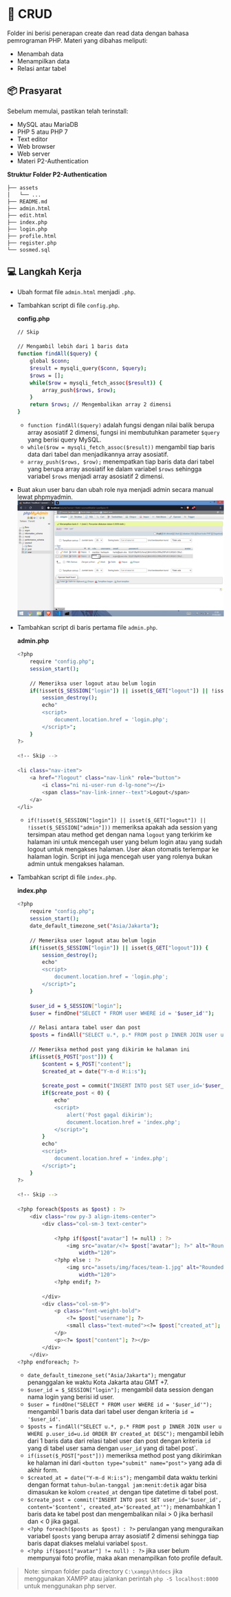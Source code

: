 
# :memo: CRUD

Folder ini berisi penerapan create dan read data dengan bahasa pemrograman PHP. Materi yang dibahas meliputi:
* Menambah data
* Menampilkan data
* Relasi antar tabel

## :package: Prasyarat

Sebelum memulai, pastikan telah terinstall:
* MySQL atau MariaDB
* PHP 5 atau PHP 7
* Text editor
* Web browser
* Web server
* Materi P2-Authentication

**Struktur Folder P2-Authentication**

```text
├── assets
│   └── ...
├── README.md
├── admin.html
├── edit.html
├── index.php
├── login.php
├── profile.html
├── register.php
└── sosmed.sql
```

## :computer: Langkah Kerja

* Ubah format file `admin.html` menjadi `.php`.
* Tambahkan script di file `config.php`.

	**config.php**
	```bash
	// Skip

	// Mengambil lebih dari 1 baris data
	function findAll($query) {
		global $conn;
		$result = mysqli_query($conn, $query);
		$rows = [];
		while($row = mysqli_fetch_assoc($result)) {
			array_push($rows, $row);
		}
		return $rows; // Mengembalikan array 2 dimensi
	}
	```

	* `function findAll($query)` adalah fungsi dengan nilai balik berupa array asosiatif 2 dimensi, fungsi ini membutuhkan parameter `$query` yang berisi query MySQL.
	* `while($row = mysqli_fetch_assoc($result))` mengambil tiap baris data dari tabel dan menjadikannya array asosiatif.
	* `array_push($rows, $row);` menempatkan tiap baris data dari tabel yang berupa array asosiatif ke dalam variabel `$rows` sehingga variabel `$rows` menjadi array asosiatif 2 dimensi. 

* Buat akun user baru dan ubah role nya menjadi admin secara manual lewat phpmyadmin.
![alt text](https://raw.githubusercontent.com/kunkoder/php-dasar/master/images/ubah_role.png)

* Tambahkan script di baris pertama file `admin.php`.

	**admin.php**
	```bash
	<?php
		require "config.php";
		session_start();

		// Memeriksa user logout atau belum login
		if(!isset($_SESSION["login"]) || isset($_GET["logout"]) || !isset($_SESSION["admin"])) {
			session_destroy();
			echo"
			<script>
				document.location.href = 'login.php';
			</script>";
		}
	?>

	<!-- Skip -->

	<li class="nav-item">
		<a href="?logout" class="nav-link" role="button">
			<i class="ni ni-user-run d-lg-none"></i>
			<span class="nav-link-inner--text">Logout</span>
		</a>
	</li>
	```

	* `if(!isset($_SESSION["login"]) || isset($_GET["logout"]) || !isset($_SESSION["admin"]))` memeriksa apakah ada session yang tersimpan atau method get dengan nama `logout` yang terkirim ke halaman ini untuk mencegah user yang belum login atau yang sudah logout untuk mengakses halaman. User akan otomatis terlempar ke halaman login. Script ini juga mencegah user yang rolenya bukan admin untuk mengakses halaman. 

* Tambahkan script di file `index.php`.

	**index.php**
	```bash
	<?php
		require "config.php";
		session_start();
		date_default_timezone_set("Asia/Jakarta");

		// Memeriksa user logout atau belum login
		if(!isset($_SESSION["login"]) || isset($_GET["logout"])) {
			session_destroy();
			echo"
			<script>
				document.location.href = 'login.php';
			</script>";
		}

		$user_id = $_SESSION["login"];
		$user = findOne("SELECT * FROM user WHERE id = '$user_id'");

		// Relasi antara tabel user dan post
		$posts = findAll("SELECT u.*, p.* FROM post p INNER JOIN user u WHERE p.user_id=u.id ORDER BY created_at DESC");
		
		// Memeriksa method post yang dikirim ke halaman ini
		if(isset($_POST["post"])) {
			$content = $_POST["content"];
			$created_at = date("Y-m-d H:i:s");

			$create_post = commit("INSERT INTO post SET user_id='$user_id', content='$content', created_at='$created_at'");
			if($create_post < 0) {
				echo"
				<script>
					alert('Post gagal dikirim');
					document.location.href = 'index.php';
				</script>";
			}
			echo"
			<script>
				document.location.href = 'index.php';
			</script>";
		}
	?>

	<!-- Skip -->

	<?php foreach($posts as $post) : ?>
		<div class="row py-3 align-items-center">
			<div class="col-sm-3 text-center">

				<?php if($post["avatar"] != null) : ?>
					<img src="avatar/<?= $post["avatar"]; ?>" alt="Rounded image" class="img-fluid rounded shadow"
						width="120">
				<?php else : ?>
					<img src="assets/img/faces/team-1.jpg" alt="Rounded image" class="img-fluid rounded shadow"
						width="120">
				<?php endif; ?>
						
			</div>
			<div class="col-sm-9">
				<p class="font-weight-bold">
					<?= $post["username"]; ?>
					<small class="text-muted"><?= $post["created_at"]; ?></small>
				</p>
				<p><?= $post["content"]; ?></p>
			</div>
		</div>
	<?php endforeach; ?>
	```
	
	* `date_default_timezone_set("Asia/Jakarta");` mengatur penanggalan ke waktu Kota Jakarta atau GMT +7.
	* `$user_id = $_SESSION["login"];` mengambil data session dengan nama login yang berisi id user.
	* `$user = findOne("SELECT * FROM user WHERE id = '$user_id'");` mengambil 1 baris data dari tabel user dengan kriteria `id = '$user_id'`.
	* `$posts = findAll("SELECT u.*, p.* FROM post p INNER JOIN user u WHERE p.user_id=u.id ORDER BY created_at DESC");` mengambil lebih dari 1 baris data dari relasi tabel user dan post dengan kriteria `id` yang di tabel user sama dengan `user_id` yang di tabel post`.
	* `if(isset($_POST["post"]))` memeriksa method post yang dikirimkan ke halaman ini dari `<button type="submit" name="post">` yang ada di akhir form.
	* `$created_at = date("Y-m-d H:i:s");` mengambil data waktu terkini dengan format `tahun-bulan-tanggal jam:menit:detik` agar bisa dimasukan ke kolom `created_at` dengan tipe datetime di tabel post.
	* `$create_post = commit("INSERT INTO post SET user_id='$user_id', content='$content', created_at='$created_at'");` menambahkan 1 baris data ke tabel post dan mengembalikan nilai > 0 jika berhasil dan < 0 jika gagal.
	* `<?php foreach($posts as $post) : ?>` perulangan yang menguraikan variabel `$posts` yang berupa array asosiatif 2 dimensi sehingga tiap baris dapat diakses melalui variabel `$post`.
	* `<?php if($post["avatar"] != null) : ?>` jika user belum mempunyai foto profile, maka akan menampilkan foto profile default.

> Note: simpan folder pada directory `C:\xampp\htdocs` jika menggunakan XAMPP atau jalankan perintah `php -S localhost:8000` untuk menggunakan php server.